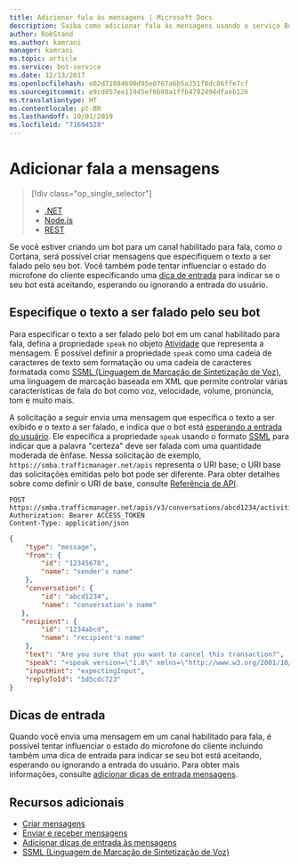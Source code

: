 ```yaml
---
title: Adicionar fala às mensagens | Microsoft Docs
description: Saiba como adicionar fala às mensagens usando o serviço Bot Connector.
author: RobStand
ms.author: kamrani
manager: kamrani
ms.topic: article
ms.service: bot-service
ms.date: 12/13/2017
ms.openlocfilehash: e02d71084690d95e0767a6b5a351f8dc86ffe7cf
ms.sourcegitcommit: e9cd857ee11945ef0b98a1ffb4792494dfaeb126
ms.translationtype: HT
ms.contentlocale: pt-BR
ms.lasthandoff: 10/01/2019
ms.locfileid: "71694528"
---
```

# <a name="add-speech-to-messages"></a>Adicionar fala a mensagens
> [!div class="op_single_selector"]
> - [.NET](../dotnet/bot-builder-dotnet-text-to-speech.md)
> - [Node.js](../nodejs/bot-builder-nodejs-text-to-speech.md)
> - [REST](../rest-api/bot-framework-rest-connector-text-to-speech.md)

Se você estiver criando um bot para um canal habilitado para fala, como o Cortana, será possível criar mensagens que especifiquem o texto a ser falado pelo seu bot. Você também pode tentar influenciar o estado do microfone do cliente especificando uma [dica de entrada](bot-framework-rest-connector-add-input-hints.md) para indicar se o seu bot está aceitando, esperando ou ignorando a entrada do usuário.

## <a name="specify-text-to-be-spoken-by-your-bot"></a>Especifique o texto a ser falado pelo seu bot

Para especificar o texto a ser falado pelo bot em um canal habilitado para fala, defina a propriedade `speak` no objeto [Atividade][Activity] que representa a mensagem. É possível definir a propriedade `speak` como uma cadeia de caracteres de texto sem formatação ou uma cadeia de caracteres formatada como <a href="https://docs.microsoft.com/azure/cognitive-services/speech-service/speech-synthesis-markup" target="_blank">SSML (Linguagem de Marcação de Sintetização de Voz)</a>, uma linguagem de marcação baseada em XML que permite controlar várias características de fala do bot como voz, velocidade, volume, pronúncia, tom e muito mais. 


A solicitação a seguir envia uma mensagem que especifica o texto a ser exibido e o texto a ser falado, e indica que o bot está [esperando a entrada do usuário](bot-framework-rest-connector-add-input-hints.md). Ele especifica a propriedade `speak` usando o formato <a href="https://docs.microsoft.com/azure/cognitive-services/speech-service/speech-synthesis-markup" target="_blank">SSML</a> para indicar que a palavra "certeza" deve ser falada com uma quantidade moderada de ênfase. Nessa solicitação de exemplo, `https://smba.trafficmanager.net/apis` representa o URI base; o URI base das solicitações emitidas pelo bot pode ser diferente. Para obter detalhes sobre como definir o URI de base, consulte [Referência de API](bot-framework-rest-connector-api-reference.md#base-uri).

```http
POST https://smba.trafficmanager.net/apis/v3/conversations/abcd1234/activities/5d5cdc723
Authorization: Bearer ACCESS_TOKEN
Content-Type: application/json
```

```json
{
    "type": "message",
    "from": {
        "id": "12345678",
        "name": "sender's name"
    },
    "conversation": {
        "id": "abcd1234",
        "name": "conversation's name"
   },
   "recipient": {
        "id": "1234abcd",
        "name": "recipient's name"
    },
    "text": "Are you sure that you want to cancel this transaction?",
    "speak": "<speak version=\"1.0\" xmlns=\"http://www.w3.org/2001/10/synthesis\" xml:lang=\"en-US\">Are you <emphasis level=\"moderate\">sure</emphasis> that you want to cancel this transaction?</speak>",
    "inputHint": "expectingInput",
    "replyToId": "5d5cdc723"
}
```

## <a name="input-hints"></a>Dicas de entrada

Quando você envia uma mensagem em um canal habilitado para fala, é possível tentar influenciar o estado do microfone do cliente incluindo também uma dica de entrada para indicar se seu bot está aceitando, esperando ou ignorando a entrada do usuário. Para obter mais informações, consulte [adicionar dicas de entrada mensagens](bot-framework-rest-connector-add-input-hints.md).

## <a name="additional-resources"></a>Recursos adicionais

- [Criar mensagens](bot-framework-rest-connector-create-messages.md)
- [Enviar e receber mensagens](bot-framework-rest-connector-send-and-receive-messages.md)
- [Adicionar dicas de entrada às mensagens](bot-framework-rest-connector-add-input-hints.md)
- <a href="https://docs.microsoft.com/azure/cognitive-services/speech-service/speech-synthesis-markup" target="_blank">SSML (Linguagem de Marcação de Sintetização de Voz)</a>

[Activity]: bot-framework-rest-connector-api-reference.md#activity-object
